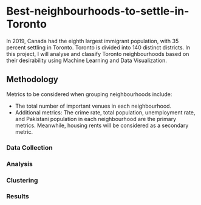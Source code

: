 # Best-neighbourhoods-to-settle-in-Toronto

In 2019, Canada had the eighth largest immigrant population, with 35 percent settling in Toronto. Toronto is divided into 140 distinct districts. In this project, I will analyse and classify Toronto neighbourhoods based on their desirability using Machine Learning and Data Visualization.

## Methodology

Metrics to be considered when grouping neighbourhoods include: 
- The total number of important venues in each neighbourhood. 
- Additional metrics: The crime rate, total population, unemployment rate, and Pakistani population in each neighbourhood are the primary metrics. Meanwhile, housing rents will be considered as a secondary metric.

### Data Collection

### Analysis

### Clustering

### Results
